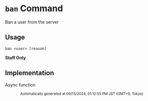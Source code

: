 # `ban` Command

Ban a user from the server

## Usage

```
ban <user> [reason]
```


**Staff Only**

## Implementation

Async function

<div align="center"><sub>Automatically generated at 09/13/2024, 01:12:55 PM JST (GMT+9, Tokyo)</sub></div>